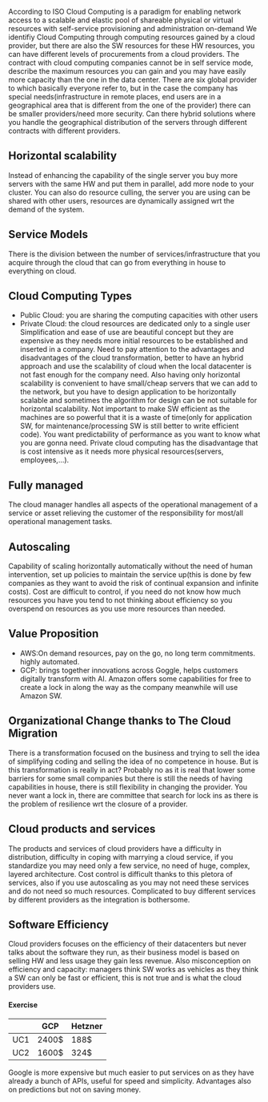 According to ISO Cloud Computing is a paradigm for enabling network access to a scalable and elastic pool of shareable physical or virtual resources with self-service provisioning and administration on-demand
We identifiy Cloud Computing through computing resources gained by a cloud provider, but there are also the SW resources for these HW resources, you can have different levels of procurements from a cloud providers. 
The contract with cloud computing companies cannot be in self service mode, describe the maximum resources you can gain and you may have easily more capacity than the one in the data center. 
There are six global provider to which basically everyone refer to, but in the case the company has special needs(infrastructure in remote places, end users are in a geographical area that is different from the one of the provider) there can be smaller providers/need more security. Can there hybrid solutions where you handle the geographical distribution of the servers through different contracts with different providers.
## Horizontal scalability
Instead of enhancing the capability of the single server you buy more servers with the same HW and put them in parallel, add more node to your cluster. You can also do resource culling, the server you are using can be shared with other users, resources are dynamically assigned wrt the demand of the system. 
## Service Models
There is the division between the number of services/infrastructure that you acquire through the cloud that can go from everything in house to everything on cloud.
## Cloud Computing Types
- Public Cloud: you are sharing the computing capacities with other users
- Private Cloud: the cloud resources are dedicated only to a single user
Simplification and ease of use are beautiful concept but they are expensive as they needs more initial resources to be established and inserted in a company. Need to pay attention to the advantages and disadvantages of the cloud transformation, better to have an hybrid approach and use the scalability of cloud when the local datacenter is not fast enough for the company need. Also having only horizontal scalability is convenient to have small/cheap servers that we can add to the network, but you have to design application to be horizontally scalable and sometimes the algorithm for design can be not suitable for horizontal scalability.
Not important to make SW efficient as the machines are so powerful that it is a waste of time(only for application SW, for maintenance/processing SW is still better to write efficient code).
You want predictability of performance as you want to know what you are gonna need. Private cloud computing has the disadvantage that is cost intensive as it needs more physical resources(servers, employees,...).
## Fully managed
The cloud manager handles all aspects of the operational management of a service or asset relieving the customer of the responsibility for most/all operational management tasks. 
## Autoscaling
Capability of scaling horizontally automatically without the need of human intervention, set up policies to maintain the service up(this is done by few companies as they want to avoid the risk of continual expansion and infinite costs).
Cost are difficult to control, if you need do not know how much resources you have you tend to not thinking about efficiency so you overspend on resources as you use more resources than needed.
## Value Proposition
- AWS:On demand resources, pay on the go, no long term commitments. highly automated. 
- GCP: brings together innovations across Goggle, helps customers digitally transform with AI. 
Amazon offers some capabilities for free to create a lock in along the way as the company meanwhile will use Amazon SW. 
## Organizational Change thanks to The Cloud Migration
There is a transformation focused on the business and trying to sell the idea of simplifying coding and selling the idea of no competence in house. But is this transformation is really in act? Probably no as it is real that lower some barriers for some small companies but there is still the needs of having capabilities in house, there is still flexibility in changing the provider. You never want a lock in, there are committee that search for lock ins as there is the problem of resilience wrt the closure of a provider. 
## Cloud products and services
The products and services of cloud providers have a difficulty in distribution, difficulty in coping with marrying a cloud service, if you standardize you may need only a few service, no need of huge, complex, layered architecture. Cost control is difficult thanks to this pletora of services, also if you use autoscaling as you may not need these services and do not need so much resources. Complicated to buy different services by different providers as the integration is bothersome. 
## Software Efficiency
Cloud providers focuses on the efficiency of their datacenters but never talks about the software they run, as their business model is based on selling HW and less usage they gain less revenue. 
Also misconception on efficiency and capacity: managers think SW works as vehicles as they think a SW can only be fast or efficient, this is not true and is what the cloud providers use.

#### Exercise

|     | GCP   | Hetzner |
| --- | ----- | ------- |
| UC1 | 2400$ | 188$    |
| UC2 | 1600$ | 324$    |
Google is more expensive but much easier to put services on as they have already a bunch of APIs, useful for speed and simplicity.
Advantages also on predictions but not on saving money. 